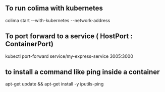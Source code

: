 
## To run colima with kubernetes
colima start  --with-kubernetes --network-address

## To port forward to a service ( HostPort : ContainerPort)
kubectl port-forward service/my-express-service  3005:3000


## to install a command like ping inside a container
apt-get update && apt-get install -y iputils-ping
